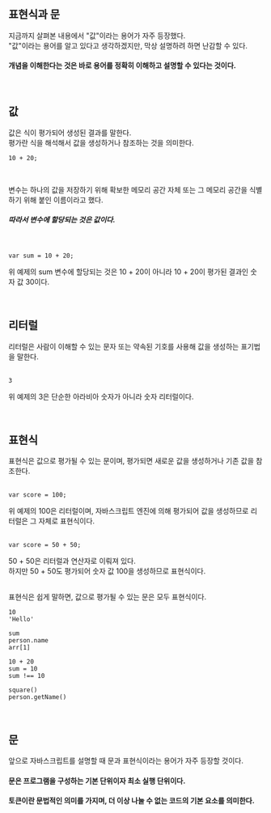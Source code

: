 ## 표현식과 문

지금까지 살펴본 내용에서 "값"이라는 용어가 자주 등장했다. <br>
"값"이라는 용어를 알고 있다고 생각하겠지만, 막상 설명하려 하면 난감할 수 있다.

#### 개념을 이해한다는 것은 바로 용어를 정확히 이해하고 설명할 수 있다는 것이다.

<br>

## 값
값은 식이 평가되어 생성된 결과를 말한다. <br>
평가란 식을 해석해서 값을 생성하거나 참조하는 것을 의미한다. <br>

```
10 + 20;
```

<br>

변수는 하나의 값을 저장하기 위해 확보한 메모리 공간 자체 또는 그 메모리 공간을 식별하기 위해 붙인 이름이라고 했다.
##### 따라서 변수에 할당되는 것은 값이다.

<br>

```
var sum = 10 + 20;
```

위 예제의 sum 변수에 할당되는 것은 10 + 20이 아니라 10 + 20이 평가된 결과인 숫자 값 30이다.

<br>

## 리터럴
리터럴은 사람이 이해할 수 있는 문자 또는 약속된 기호를 사용해 값을 생성하는 표기법을 말한다. <br><br>

```
3
```

위 예제의 3은 단순한 아라비아 숫자가 아니라 숫자 리터럴이다.

<br>

## 표현식
표현식은 값으로 평가될 수 있는 문이며, 평가되면 새로운 값을 생성하거나 기존 값을 참조한다. <br><br>

```
var score = 100;
```


위 예제의 100은 리터럴이며, 자바스크립트 엔진에 의해 평가되어 값을 생성하므로 리터럴은 그 자체로 표현식이다. <br><br>

```
var score = 50 + 50;
```

50 + 50은 리터럴과 연산자로 이뤄져 있다. <br>
하지만 50 + 50도 평가되어 숫자 값 100을 생성하므로 표현식이다. <br><br>

표현식은 쉽게 말하면, 값으로 평가될 수 있는 문은 모두 표현식이다.

```
10
'Hello'

sum
person.name
arr[1]

10 + 20
sum = 10
sum !== 10

square()
person.getName()

```

<br>

## 문
앞으로 자바스크립트를 설명할 때 문과 표현식이라는 용어가 자주 등장할 것이다. <br>

#### 문은 프로그램을 구성하는 기본 단위이자 최소 실행 단위이다. <br>
#### 토큰이란 문법적인 의미를 가지며, 더 이상 나눌 수 없는 코드의 기본 요소를 의미한다. <br>

